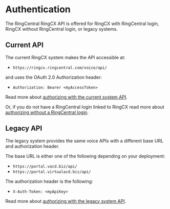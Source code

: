 # Authentication

The RingCentral RingCX API is offered for RingCX with RingCentral login, RingCX without RingCentral login, or legacy systems.

## Current API

The current RingCX system makes the API accessible at:

* `https://ringcx.ringcentral.com/voice/api/`

and uses the OAuth 2.0 Authorization header:

* `Authorization: Bearer <myAccessToken>`

Read more about [authorizing with the current system API](auth-ringcentral.md).

Or, if you do not have a RingCentral login linked to RingCX read more about [authorizing without a RingCentral login](auth-engage.md).

## Legacy API

The legacy system provides the same voice APIs with a different base URL and authorization header.

The base URL is either one of the following depending on your deployment:

* `https://portal.vacd.biz/api/`
* `https://portal.virtualacd.biz/api/`

The authorization header is the following:

* `X-Auth-Token: <myApiKey>`

Read more about [authorizing with the legacy system API](auth-legacy.md).
